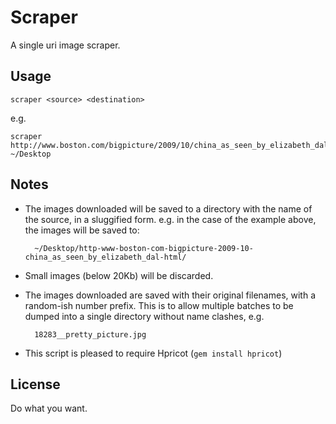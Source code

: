 Scraper 
=======

A single uri image scraper.

Usage
-----
    
    scraper <source> <destination>
    
e.g.

    scraper http://www.boston.com/bigpicture/2009/10/china_as_seen_by_elizabeth_dal.html ~/Desktop
    
Notes
-----
    
- The images downloaded will be saved to a directory with the name of the source, in a sluggified form. e.g. in the case of the example above, the images will be saved to:

        ~/Desktop/http-www-boston-com-bigpicture-2009-10-china_as_seen_by_elizabeth_dal-html/

- Small images (below 20Kb) will be discarded.    

- The images downloaded are saved with their original filenames, with a random-ish number prefix. This is to allow multiple batches to be dumped into a single directory without name clashes, e.g.

        18283__pretty_picture.jpg

- This script is pleased to require Hpricot (`gem install hpricot`)

License
-------
Do what you want.



  